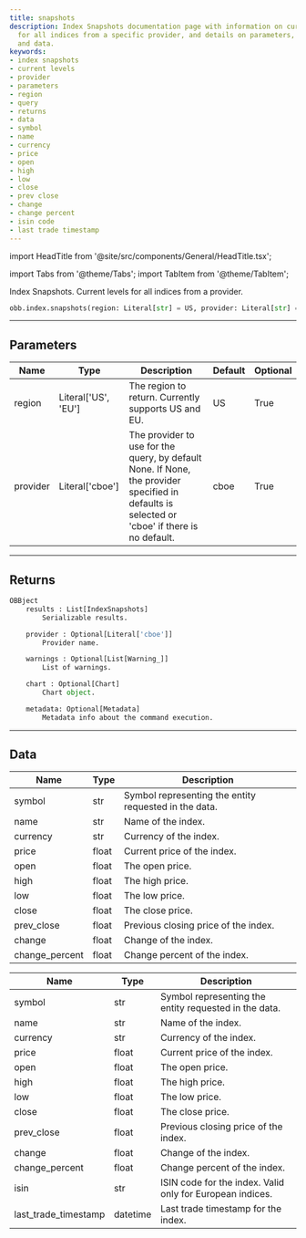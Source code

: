 ```yaml
---
title: snapshots
description: Index Snapshots documentation page with information on current levels
  for all indices from a specific provider, and details on parameters, query, returns,
  and data.
keywords:
- index snapshots
- current levels
- provider
- parameters
- region
- query
- returns
- data
- symbol
- name
- currency
- price
- open
- high
- low
- close
- prev close
- change
- change percent
- isin code
- last trade timestamp
---
```


import HeadTitle from '@site/src/components/General/HeadTitle.tsx';

<HeadTitle title="index /snapshots - Reference | OpenBB Platform Docs" />

<!-- markdownlint-disable MD012 MD031 MD033 -->

import Tabs from '@theme/Tabs';
import TabItem from '@theme/TabItem';

Index Snapshots. Current levels for all indices from a provider.

```python wordwrap
obb.index.snapshots(region: Literal[str] = US, provider: Literal[str] = cboe)
```

---

## Parameters

<Tabs>
<TabItem value="standard" label="Standard">

| Name | Type | Description | Default | Optional |
| ---- | ---- | ----------- | ------- | -------- |
| region | Literal['US', 'EU'] | The region to return. Currently supports US and EU. | US | True |
| provider | Literal['cboe'] | The provider to use for the query, by default None. If None, the provider specified in defaults is selected or 'cboe' if there is no default. | cboe | True |
</TabItem>

</Tabs>

---

## Returns

```python wordwrap
OBBject
    results : List[IndexSnapshots]
        Serializable results.

    provider : Optional[Literal['cboe']]
        Provider name.

    warnings : Optional[List[Warning_]]
        List of warnings.

    chart : Optional[Chart]
        Chart object.

    metadata: Optional[Metadata]
        Metadata info about the command execution.
```

---

## Data

<Tabs>
<TabItem value="standard" label="Standard">

| Name | Type | Description |
| ---- | ---- | ----------- |
| symbol | str | Symbol representing the entity requested in the data. |
| name | str | Name of the index. |
| currency | str | Currency of the index. |
| price | float | Current price of the index. |
| open | float | The open price. |
| high | float | The high price. |
| low | float | The low price. |
| close | float | The close price. |
| prev_close | float | Previous closing price of the index. |
| change | float | Change of the index. |
| change_percent | float | Change percent of the index. |
</TabItem>

<TabItem value='cboe' label='cboe'>

| Name | Type | Description |
| ---- | ---- | ----------- |
| symbol | str | Symbol representing the entity requested in the data. |
| name | str | Name of the index. |
| currency | str | Currency of the index. |
| price | float | Current price of the index. |
| open | float | The open price. |
| high | float | The high price. |
| low | float | The low price. |
| close | float | The close price. |
| prev_close | float | Previous closing price of the index. |
| change | float | Change of the index. |
| change_percent | float | Change percent of the index. |
| isin | str | ISIN code for the index. Valid only for European indices. |
| last_trade_timestamp | datetime | Last trade timestamp for the index. |
</TabItem>

</Tabs>

